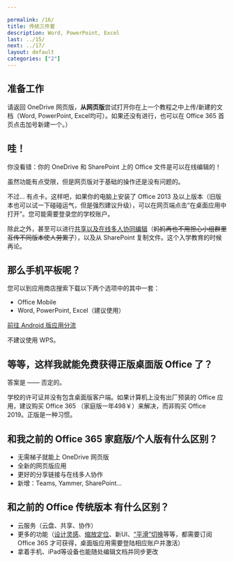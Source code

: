```yaml
---

permalink: /16/
title: 传统三件套
description: Word, PowerPoint, Excel
last: ../15/
next: ../17/
layout: default
categories: ["2"]
---
```

<!-- 本文主要讨论 PowerPoint, Excel, Word 在新环境下的适配问题。文件名有点难懂，抱歉。 -->

## 准备工作

请返回 OneDrive 网页版，**从网页版**尝试打开你在上一个教程之中上传/新建的文档（Word, PowerPoint, Excel均可）。如果还没有进行，也可以在 Office 365 首页点击加号新建一个。）

## 哇！

你没看错：你的 OneDrive 和 SharePoint 上的 Office 文件是可以在线编辑的！

虽然功能有点受限，但是网页版对于基础的操作还是没有问题的。

不过... 有点卡。这样吧，如果你的电脑上安装了 Office 2013 及以上版本（旧版本也可以试一下碰碰运气，但是强烈建议升级），可以在网页端点击“在桌面应用中打开”。您可能需要登录您的学校账户。

除此之外，甚至可以进行[共享以及在线多人协同编辑](https://mp.weixin.qq.com/s/j9dvph-Jw_KYpdKWjkYKQg)（~~妈妈再也不用担心小组群里互传不同版本使人劳累了~~），以及从 SharePoint 复制文件。这个入学教育的时候再论。

## 那么手机平板呢？

您可以到应用商店搜索下载以下两个选项中的其中一套：

- Office Mobile
- Word, PowerPoint, Excel（建议使用）

<a href="../Android/" class=" btn-large red darken-2" target="_android">前往 Android 版应用分流</a>

不建议使用 WPS。

## 等等，这样我就能免费获得正版桌面版 Office 了？

答案是 —— 否定的。

学校的许可证并没有包含桌面版客户端。如果计算机上没有出厂预装的 Office 应用，建议购买 Office 365 （家庭版一年498￥）来解决，而非购买 Office 2019。正版是一种习惯。

## 和我之前的 Office 365 家庭版/个人版有什么区别？

- 无需梯子就能上 OneDrive 网页版
- 全新的网页版应用
- 更好的分享链接与在线多人协作
- 新增：Teams, Yammer, SharePoint...

## 和之前的 Office 传统版本 有什么区别？

- 云服务（云盘、共享、协作）
- 更多的功能（[设计灵感](https://mp.weixin.qq.com/s/eTvLdC4l0ZrOveBg8CtIkw)、[缩放定位](https://mp.weixin.qq.com/s/3A_oEF3QAAw9P_ZLORAnGA)、新UI、[“平滑”切换](https://mp.weixin.qq.com/s/3IFhQccuNN89at2r7TpJOQ)等等，都需要订阅 Office 365 才可获得，桌面版应用需要登陆相应账户并激活）
- 拿着手机、iPad等设备也能随处编辑文档并同步更改
